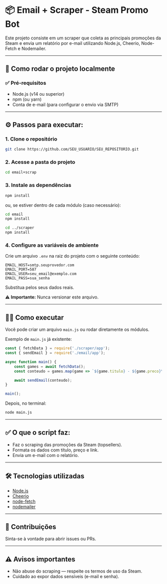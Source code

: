 
# 📦 Email + Scraper - Steam Promo Bot

Este projeto consiste em um scraper que coleta as principais promoções da Steam e envia um relatório por e-mail utilizando Node.js, Cheerio, Node-Fetch e Nodemailer.

---

## 🚀 **Como rodar o projeto localmente**

### ✅ **Pré-requisitos**

- Node.js (v14 ou superior)
- npm (ou yarn)
- Conta de e-mail (para configurar o envio via SMTP)

---

## ⚙️ **Passos para executar:**

### 1. **Clone o repositório**

```bash
git clone https://github.com/SEU_USUARIO/SEU_REPOSITORIO.git
```

### 2. **Acesse a pasta do projeto**

```bash
cd email+scrap
```

### 3. **Instale as dependências**

```bash
npm install
```

ou, se estiver dentro de cada módulo (caso necessário):

```bash
cd email
npm install

cd ../scraper
npm install
```

### 4. **Configure as variáveis de ambiente**

Crie um arquivo `.env` na raiz do projeto com o seguinte conteúdo:

```env
EMAIL_HOST=smtp.seuprovedor.com
EMAIL_PORT=587
EMAIL_USER=seu_email@exemplo.com
EMAIL_PASS=sua_senha
```

Substitua pelos seus dados reais.

⚠️ **Importante:** Nunca versionar este arquivo.

---

## 🏃‍♂️ **Como executar**

Você pode criar um arquivo `main.js` ou rodar diretamente os módulos.

Exemplo de `main.js` já existente:

```javascript
const { fetchData } = require('./scraper/app');
const { sendEmail } = require('./email/app');

async function main() {
    const games = await fetchData();
    const conteudo = games.map(game => `${game.titulo} - ${game.preco}\n${game.link}\n`).join('\n');

    await sendEmail(conteudo);
}

main();
```

Depois, no terminal:

```bash
node main.js
```

---

## ✅ **O que o script faz:**

- Faz o scraping das promoções da Steam (topsellers).
- Formata os dados com título, preço e link.
- Envia um e-mail com o relatório.

---

## 🛠️ **Tecnologias utilizadas**

- [Node.js](https://nodejs.org/)
- [Cheerio](https://cheerio.js.org/)
- [node-fetch](https://www.npmjs.com/package/node-fetch)
- [nodemailer](https://nodemailer.com/about/)

---

## 🤝 **Contribuições**

Sinta-se à vontade para abrir issues ou PRs.

---

## ⚠️ **Avisos importantes**

- Não abuse do scraping — respeite os termos de uso da Steam.
- Cuidado ao expor dados sensíveis (e-mail e senha).


